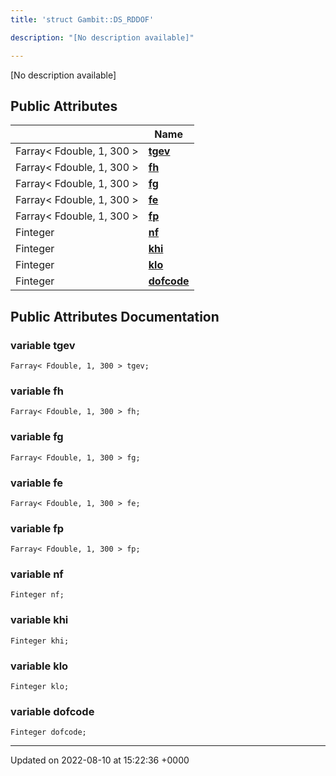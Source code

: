 ```yaml
---
title: 'struct Gambit::DS_RDDOF'

description: "[No description available]"

---
```









[No description available]

## Public Attributes

|                | Name           |
| -------------- | -------------- |
| Farray< Fdouble, 1, 300 > | **[tgev](/documentation/code/gambit_2.2/classes/structgambit_1_1ds__rddof/#variable-tgev)**  |
| Farray< Fdouble, 1, 300 > | **[fh](/documentation/code/gambit_2.2/classes/structgambit_1_1ds__rddof/#variable-fh)**  |
| Farray< Fdouble, 1, 300 > | **[fg](/documentation/code/gambit_2.2/classes/structgambit_1_1ds__rddof/#variable-fg)**  |
| Farray< Fdouble, 1, 300 > | **[fe](/documentation/code/gambit_2.2/classes/structgambit_1_1ds__rddof/#variable-fe)**  |
| Farray< Fdouble, 1, 300 > | **[fp](/documentation/code/gambit_2.2/classes/structgambit_1_1ds__rddof/#variable-fp)**  |
| Finteger | **[nf](/documentation/code/gambit_2.2/classes/structgambit_1_1ds__rddof/#variable-nf)**  |
| Finteger | **[khi](/documentation/code/gambit_2.2/classes/structgambit_1_1ds__rddof/#variable-khi)**  |
| Finteger | **[klo](/documentation/code/gambit_2.2/classes/structgambit_1_1ds__rddof/#variable-klo)**  |
| Finteger | **[dofcode](/documentation/code/gambit_2.2/classes/structgambit_1_1ds__rddof/#variable-dofcode)**  |

## Public Attributes Documentation

### variable tgev

```
Farray< Fdouble, 1, 300 > tgev;
```


### variable fh

```
Farray< Fdouble, 1, 300 > fh;
```


### variable fg

```
Farray< Fdouble, 1, 300 > fg;
```


### variable fe

```
Farray< Fdouble, 1, 300 > fe;
```


### variable fp

```
Farray< Fdouble, 1, 300 > fp;
```


### variable nf

```
Finteger nf;
```


### variable khi

```
Finteger khi;
```


### variable klo

```
Finteger klo;
```


### variable dofcode

```
Finteger dofcode;
```


-------------------------------

Updated on 2022-08-10 at 15:22:36 +0000